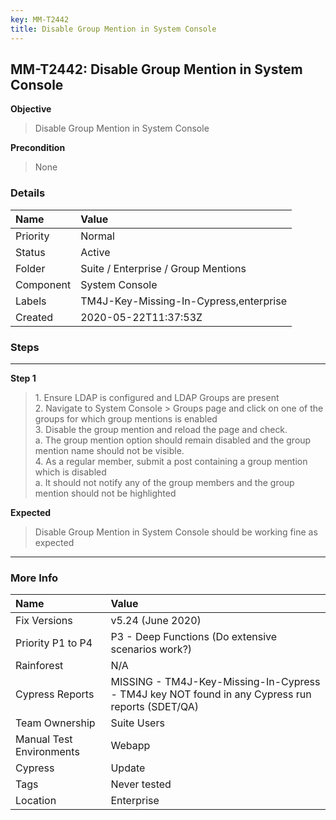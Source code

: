 ```yaml
---
key: MM-T2442
title: Disable Group Mention in System Console
---
```


## MM-T2442: Disable Group Mention in System Console

**Objective**

> <article>Disable Group Mention in System Console</article>

**Precondition**

> <article>None</article>

### Details

| Name      | Value                                  |
| :-------- | :------------------------------------- |
| Priority  | Normal                                 |
| Status    | Active                                 |
| Folder    | Suite / Enterprise / Group Mentions    |
| Component | System Console                         |
| Labels    | TM4J-Key-Missing-In-Cypress,enterprise |
| Created   | 2020-05-22T11:37:53Z                   |

### Steps

<hr/>

**Step 1**

> <article>1. Ensure LDAP is configured and LDAP Groups are present<br>2. Navigate to System Console &gt; Groups page and click on one of the groups for which group mentions is enabled<br>3. Disable the group mention and reload the page and check.<br>a. The group mention option should remain disabled and the group mention name should not be visible.<br>4. As a regular member, submit a post containing a group mention which is disabled<br>a. It should not notify any of the group members and the group mention should not be highlighted</article>

**Expected**

> <article>Disable Group Mention in System Console should be working fine as expected</article>

<hr/>

### More Info

| Name                     | Value                                                                                           |
| :----------------------- | :---------------------------------------------------------------------------------------------- |
| Fix Versions             | v5.24 (June 2020)                                                                               |
| Priority P1 to P4        | P3 - Deep Functions (Do extensive scenarios work?)                                              |
| Rainforest               | N/A                                                                                             |
| Cypress Reports          | MISSING - TM4J-Key-Missing-In-Cypress - TM4J key NOT found in any Cypress run reports (SDET/QA) |
| Team Ownership           | Suite Users                                                                                     |
| Manual Test Environments | Webapp                                                                                          |
| Cypress                  | Update                                                                                          |
| Tags                     | Never tested                                                                                    |
| Location                 | Enterprise                                                                                      |
